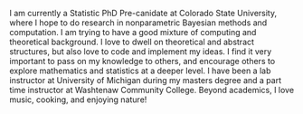 I am currently a Statistic PhD Pre-canidate at Colorado State University, where I hope to do research in nonparametric Bayesian methods and computation. I am trying to have a good mixture of computing and theoretical background. I love to dwell on theoretical and abstract structures, but also love to code and implement my ideas. I find it very important to pass on my knowledge to others, and encourage others to explore mathematics and statistics at a deeper level. I have been a lab instructor at University of Michigan during my masters degree and a part time instructor at Washtenaw Community College. Beyond academics, I love music, cooking, and enjoying nature!
